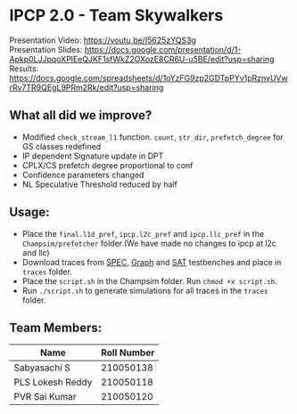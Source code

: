 # IPCP 2.0 - Team Skywalkers

Presentation Video: https://youtu.be/I5625zYQS3g<br>
Presentation Slides: https://docs.google.com/presentation/d/1-Apkp0LJJpqoXPlEeQJKF1sfWkZ2OXozE8CR6U-u5BE/edit?usp=sharing<br>
Results: https://docs.google.com/spreadsheets/d/1oYzFG9zp2GDTpPYv1pRznvUVwrRv7TR9QEgL9PRm2Rk/edit?usp=sharing

## What all did we improve?
- Modified ```check_stream_l1``` function. ```count```, ```str_dir```, ```prefetch_degree``` for GS classes redefined
- IP dependent Signature update in DPT
- CPLX/CS prefetch degree proportional to conf
- Confidence parameters changed
- NL Speculative Threshold reduced by half

## Usage:
- Place the ```final.l1d_pref```, ```ipcp.l2c_pref``` and ```ipcp.llc_pref``` in the ```Champsim/prefetcher``` folder.(We have made no changes to ipcp at l2c and llc)
- Download traces from [SPEC](https://dpc3.compas.cs.stonybrook.edu/champsim-traces/speccpu/), [Graph](https://utexas.app.box.com/s/2k54kp8zvrqdfaa8cdhfquvcxwh7yn85/folder/132804598561) and [SAT](https://www.dropbox.com/sh/xs2t9y4cuqlgrlp/AACpzGOj6BcSB-BUolGaBjbta?dl=0 ) testbenches and place in ```traces``` folder.
- Place the ```script.sh``` in the Champsim folder. Run ```chmod +x script.sh```.
- Run ```./script.sh``` to generate simulations for all traces in the ```traces``` folder.


## Team Members:
| Name    | Roll Number |
| -------- | ------- |
| Sabyasachi S  | 210050138    |
| PLS Lokesh Reddy | 210050118     |
| PVR Sai Kumar    | 210050120    |
